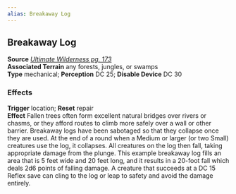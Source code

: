 ```yaml
---
alias: Breakaway Log
---
```


## Breakaway Log

**Source** [_Ultimate Wilderness pg. 173_](http://paizo.com/products/btpy9ujo)  
**Associated Terrain** any forests, jungles, or swamps  
**Type** mechanical; **Perception** DC 25; **Disable Device** DC 30

### Effects

**Trigger** location; **Reset** repair  
**Effect** Fallen trees often form excellent natural bridges over rivers or chasms, or they afford routes to climb more safely over a wall or other barrier. Breakaway logs have been sabotaged so that they collapse once they are used. At the end of a round when a Medium or larger (or two Small) creatures use the log, it collapses. All creatures on the log then fall, taking appropriate damage from the plunge. This example breakaway log fills an area that is 5 feet wide and 20 feet long, and it results in a 20-foot fall which deals 2d6 points of falling damage. A creature that succeeds at a DC 15 Reflex save can cling to the log or leap to safety and avoid the damage entirely.
